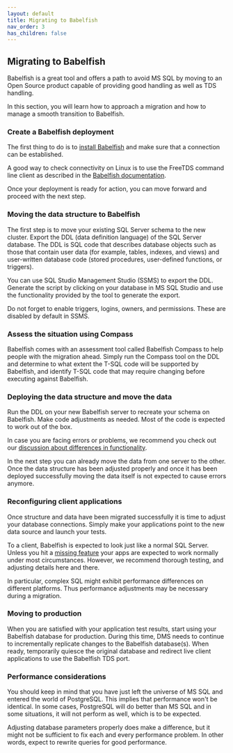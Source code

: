 ```yaml
---
layout: default
title: Migrating to Babelfish
nav_order: 3
has_children: false
---
```


## Migrating to Babelfish

Babelfish is a great tool and offers a path to avoid MS SQL by moving to an Open
Source product capable of providing good handling as well as TDS handling.

In this section, you will learn how to approach a migration and how to manage a
smooth transition to Babelfish.


### Create a Babelfish deployment

The first thing to do is to [install Babelfish](/docs/installation-guide/build-from-source) and
make sure that a connection can be established. 

A good way to check connectivity on Linux is to use the FreeTDS command line
client as described in the [Babelfish documentation](/docs/connecting-to-babelfish/command-line).

Once your deployment is ready for action, you can move forward and proceed with
the next step.


### Moving the data structure to Babelfish

 The first step is to move your existing SQL Server schema to the new
 cluster. Export the DDL (data definition language) of the SQL Server
 database. The DDL is SQL code that describes database objects such
 as those that contain user data (for example, tables, indexes, and
 views) and user-written database code (stored procedures,
 user-defined functions, or triggers).

You can use SQL Studio Management Studio (SSMS) to export the DDL.
Generate the script by clicking on your database in MS SQL Studio and use the
functionality provided by the tool to generate the export.

Do not forget to enable triggers, logins, owners, and
permissions. These are disabled by default in SSMS.


### Assess the situation using Compass

Babelfish comes with an assessment tool called Babelfish Compass to help people
with the migration ahead. Simply run the Compass tool on the DDL and determine
to what extent the T-SQL code will be supported by Babelfish, and identify T-SQL
code that may require changing before executing against Babelfish. 

 
### Deploying the data structure and move the data

Run the DDL on your new Babelfish server to recreate your schema on Babelfish. 
Make code adjustments as needed. Most of the code is expected to work out of the
box. 

In case you are facing errors or problems, we recommend you check out our [discussion about
differences in functionality](/docs/limitations-of-babelfish).

In the next step you can already move the data from one server to the other.
Once the data structure has been adjusted properly and once it has been deployed
successfully moving the data itself is not expected to cause errors anymore.


### Reconfiguring client applications

Once structure and data have been migrated successfully it is time to adjust
your database connections. Simply make your applications point to the new data
source and launch your tests.

To a client, Babelfish is expected to look just like a normal SQL Server. Unless
you hit a [missing feature](/docs/architecture/missing-features) your apps are expected to work
normally under most circumstances. However, we recommend thorough testing, and
adjusting details here and there.

In particular, complex SQL might exhibit performance differences on different platforms. Thus
performance adjustments may be necessary during a migration.


### Moving to production

When you are satisfied with your application test results, start using your
Babelfish database for production. During this time, DMS needs to continue
to incrementally replicate changes to the Babelfish database(s). When ready,
temporarily quiesce the original database and redirect live client applications
to use the Babelfish TDS port.


### Performance considerations

You should keep in mind that you have just left the universe of MS SQL and
entered the world of PostgreSQL. This implies that performance won't be
identical. In some cases, PostgreSQL will do better than MS SQL and in some
situations, it will not perform as well, which is to be expected. 

Adjusting database parameters properly does make a difference, but it might not
be sufficient to fix each and every performance problem. In other words, expect
to rewrite queries for good performance.
